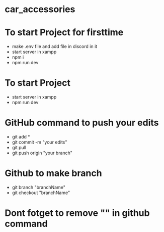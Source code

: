 # car_accessories


# To start Project for firsttime
* make .env file and add file in discord in it
* start server in xampp
* npm i
* npm run dev

# To start Project 
* start server in xampp
* npm run dev

# GitHub command to push your edits
* git add *
* git commit -m "your edits"
* git pull
* git push origin "your branch"
    

# Github to make branch
* git branch "branchName"
* git checkout "branchName"

# Dont fotget to remove "" in github command
